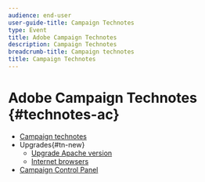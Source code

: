 ```yaml
---
audience: end-user
user-guide-title: Campaign Technotes
type: Event
title: Adobe Campaign Technotes
description: Campaign Technotes
breadcrumb-title: Campaign technotes
title: Campaign Technotes
---
```


# Adobe Campaign Technotes {#technotes-ac}

+ [Campaign technotes](technotes-home.md)
+ Upgrades{#tn-new}
  + [Upgrade Apache version](upgrades/apache.md)
  + [Internet browsers](upgrades/browsers.md)
+ [Campaign Control Panel](https://experienceleague.adobe.com/docs/control-panel/using/control-panel-home.html)
